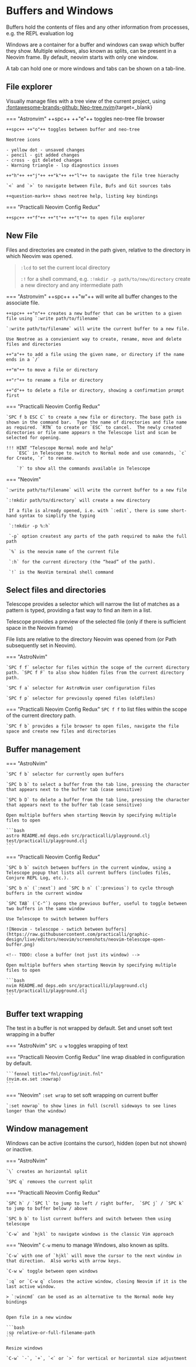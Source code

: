 # Buffers and Windows

Buffers hold the contents of files and any other information from processes, e.g. the REPL evaluation log

Windows are a container for a buffer and windows can swap which buffer they show.  Multiple windows, also known as splits, can be present in a Neovim frame.  By default, neovim starts with only one window.

A tab can hold one or more windows and tabs can be shown on a tab-line.

## File explorer

Visually manage files with a tree view of the current project, using [:fontawesome-brands-github: Neo-tree.nvim](https://github.com/nvim-neo-tree/neo-tree.nvim){target=_blank}


=== "Astronvim"
    ++spc++ ++"e"++ toggles neo-tree file browser

    ++spc++ ++"o"++ toggles between buffer and neo-tree

    Neotree icons

    - yellow dot - unsaved changes
    - pencil - git added changes
    - cross - git deleted changes
    - Warning triangle - lsp diagnostics issues

    ++"h"++ ++"j"++ ++"k"++ ++"l"++ to navigate the file tree hierachy

    `<` and `>` to navigate between File, Bufs and Git sources tabs

    ++question-mark++ shows neotree help, listing key bindings


=== "Practicalli Neovim Config Redux"

    ++spc++ ++"f"++ ++"t"++ ++"t"++ to open file explorer


## New File

Files and directories are created in the path given, relative to the directory in which Neovim was opened.

> `:lcd` to set the current local directory
>  
> `:!` for a shell command, e.g. `:!mkdir -p path/to/new/directory` create a new directory and any intermediate path


=== "Astronvim"
    ++spc++ ++"w"++ will write all buffer changes to the associate file.

    ++spc++ ++"n"++ creates a new buffer that can be written to a given file using `:write path/to/filename`

    `:write path/to/filename` will write the current buffer to a new file.

    Use Neotree as a convienient way to create, rename, move and delete files and directories

    ++"a"++ to add a file using the given name, or directory if the name ends in a `/`

    ++"m"++ to move a file or directory

    ++"r"++ to rename a file or directory

    ++"d"++ to delete a file or directory, showing a confirmation prompt first


=== "Practicalli Neovim Config Redux"

    `SPC f b ESC C` to create a new file or directory. The base path is shown in the command bar.  Type the name of directories and file name as required. `RTN` to create or `ESC` to cancel.  The newly created directories or file name appears n the Telescope list and scan be selected for opening.

    !!! HINT "Telescope Normal mode and help"
        `ESC` in Telescope to switch to Normal mode and use comannds, `c` for Create, `r` to rename.
     
        `?` to show all the commands available in Telescope

=== "Neovim"

    `:write path/to/filename` will write the current buffer to a new file

    `:!mkdir path/to/directory` will create a new directory

     If a file is already opened, i.e. with `:edit`, there is some short-hand syntax to simplify the typing

     `:!mkdir -p %:h`

     `-p` option createst any parts of the path required to make the full path

     `%` is the neovim name of the current file

     `:h` for the current directory (the “head” of the path).

     `!` is the NeoVim terminal shell command


## Select files and directories

Telescope provides a selector which will narrow the list of matches as a pattern is typed, providing a fast way to find an item in a list.

Telescope provides a preview of the selected file (only if there is sufficient space in the Neovim frame)

File lists are relative to the directory Neovim was opened from (or Path subsequently set in Neovim).

=== "AstroNvim"

    `SPC f f` selector for files within the scope of the current directory path. `SPC f F` to also show hidden files from the current directory path. 
    
    `SPC f a` selector for AstroNvim user configuration files

    `SPC f p` selector for previously opened files (oldfiles)

=== "Practicalli Neovim Config Redux"
    `SPC f f` to list files within the scope of the current directory path.

    `SPC f b` provides a file browser to open files, navigate the file space and create new files and directories


## Buffer management

=== "AstroNvim"

    `SPC f b` selector for currently open buffers

    `SPC b b` to select a buffer from the tab line, pressing the character that appears next to the buffer tab (case sensitive)

    `SPC b D` to delete a buffer from the tab line, pressing the character that appears next to the buffer tab (case sensitive)

    Open multiple buffers when starting Neovim by specifying multiple files to open

    ```bash
    astro README.md deps.edn src/practicalli/playground.clj test/practicalli/playground.clj
    ```

=== "Practicalli Neovim Config Redux"

    `SPC b b` switch between buffers in the current window, using a Telescope popup that lists all current buffers (includes files, Conjure REPL Log, etc.).

    `SPC b n` (`:next`) and `SPC b n` (`:previous`) to cycle through buffers in the current window

    `SPC TAB` (`C-^`) opens the previous buffer, useful to toggle between two buffers in the same window

    Use Telescope to switch between buffers

    ![Neovim - telescope - swtich between buffers](https://raw.githubusercontent.com/practicalli/graphic-design/live/editors/neovim/screenshots/neovim-telescope-open-buffer.png)

    <!-- TODO: close a buffer (not just its window) -->

    Open multiple buffers when starting Neovim by specifying multiple files to open

    ```bash
    nvim README.md deps.edn src/practicalli/playground.clj test/practicalli/playground.clj
    ```

## Buffer text wrapping

The test in a buffer is not wrapped by default. Set and unset soft text wrapping in a buffer

=== "AstroNvim"
    `SPC u w` toggles wrapping of text

=== "Practicalli Neovim Config Redux"
    line wrap disabled in configuration by default.

    ```fennel title="fnl/config/init.fnl"
    (nvim.ex.set :nowrap)
    ```

=== "Neovim"
    `:set wrap` to set soft wrapping on current buffer

    `:set nowrap` to show lines in full (scroll sideways to see lines longer than the window)


## Window management

Windows can be active (contains the cursor), hidden (open but not shown) or inactive.

=== "AstroNvim"

    `\` creates an horizontal split

    `SPC q` removes the current split


=== "Practicalli Neovim Config Redux"

    `SPC h` / `SPC l` to jump to left / right buffer,  `SPC j` / `SPC k` to jump to buffer below / above
     
    `SPC b b` to list current buffers and switch between them using telescope
     
    `C-w` and `hjkl` to navigate windows is the classic Vim approach


=== "Neovim"
    `C-w` menu to manage Windows, also known as splits.

    `C-w` with one of `hjkl` will move the cursor to the next window in that direction.  Also works with arrow keys.

    `C-w w` toggle between open windows

    `:q` or `C-w q` closes the active window, closing Neovim if it is the last active window.

    > `:wincmd` can be used as an alternative to the Normal mode key bindings


    Open file in a new window

    ```bash
    :sp relative-or-full-filename-path
    ```

    Resize windows

    `C-w` `-`, `+`, `<` or `>` for vertical or horizontal size adjustment


<!-- ## Alt - Arrow keys -->

<!-- Alt+leftarrow will go one window left, etc. -->

<!-- nmap <silent> <A-Up> :wincmd k<CR> -->
<!-- nmap <silent> <A-Down> :wincmd j<CR> -->
<!-- nmap <silent> <A-Left> :wincmd h<CR> -->
<!-- nmap <silent> <A-Right> :wincmd l<CR> -->
